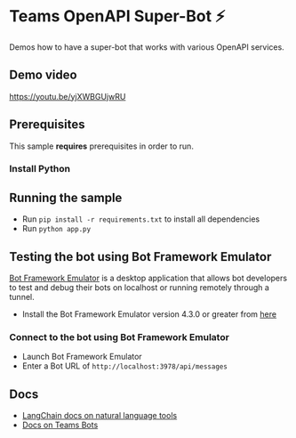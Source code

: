 # Teams OpenAPI Super-Bot ⚡️

Demos how to have a super-bot that works with various OpenAPI services.

## Demo video
https://youtu.be/yjXWBGUjwRU

## Prerequisites

This sample **requires** prerequisites in order to run.

### Install Python

## Running the sample
- Run `pip install -r requirements.txt` to install all dependencies
- Run `python app.py`


## Testing the bot using Bot Framework Emulator

[Bot Framework Emulator](https://github.com/microsoft/botframework-emulator) is a desktop application that allows bot developers to test and debug their bots on localhost or running remotely through a tunnel.

- Install the Bot Framework Emulator version 4.3.0 or greater from [here](https://github.com/Microsoft/BotFramework-Emulator/releases)

### Connect to the bot using Bot Framework Emulator

- Launch Bot Framework Emulator
- Enter a Bot URL of `http://localhost:3978/api/messages`

## Docs
- [LangChain docs on natural language tools](https://python.langchain.com/en/latest/modules/agents/toolkits/examples/openapi_nla.html)
- [Docs on Teams Bots](https://learn.microsoft.com/en-us/azure/bot-service/bot-builder-basics-teams?view=azure-bot-service-4.0)
